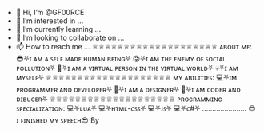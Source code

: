 - 👋 Hi, I’m @GF00RCE
- 👀 I’m interested in ...
- 🌱 I’m currently learning ...
- 💞️ I’m looking to collaborate on ...
- 📫 How to reach me ...
♕♕♕♕♕♕♕♕♕♕♕♕♕♕♕♕♕♕♕♕
ᴀʙᴏᴜᴛ ᴍᴇ:
😎⛧ɪ ᴀᴍ ᴀ ꜱᴇʟꜰ ᴍᴀᴅᴇ ʜᴜᴍᴀɴ ʙᴇɪɴɢ⛧
😜⛧ɪ ᴀᴍ ᴛʜᴇ ᴇɴᴇᴍʏ ᴏꜰ ꜱᴏᴄɪᴀʟ ᴘᴏʟʟᴜᴛɪᴏɴ⛧
🤖⛧ɪ ᴀᴍ ᴀ ᴠɪʀᴛᴜᴀʟ ᴘᴇʀꜱᴏɴ ɪɴ ᴛʜᴇ ᴠɪʀᴛᴜᴀʟ ᴡᴏʀʟᴅ⛧
💀⛧ɪ ᴀᴍ ᴍʏꜱᴇʟꜰ⛧
♕♕♕♕♕♕♕♕♕♕♕♕♕♕♕♕♕♕♕♕
ᴍʏ ᴀʙɪʟɪᴛɪᴇꜱ:
💻⛧ɪᴍ ᴘʀᴏɢʀᴀᴍᴍᴇʀ ᴀɴᴅ ᴅᴇᴠᴇʟᴏᴘᴇʀ⛧
💎⛧ɪ ᴀᴍ ᴀ ᴅᴇꜱɪɢɴᴇʀ⛧
👑⛧ɪ ᴀᴍ ᴄᴏᴅᴇʀ ᴀɴᴅ ᴅɪʙᴜɢᴇʀ⛧
♕♕♕♕♕♕♕♕♕♕♕♕♕♕♕♕♕♕♕♕
ᴘʀᴏɢʀᴀᴍᴍɪɴɢ ꜱᴘᴇᴄɪᴀʟɪᴢᴀᴛɪᴏɴ:
💻⛧ʟᴜᴀ⛧
💻⛧ʜᴛᴍʟ-ᴄꜱꜱ⛧
💻⛧ᴊꜱ⛧
💻⛧ᴄ#⛧
......................
😎ɪ ꜰɪɴɪꜱʜᴇᴅ ᴍʏ ꜱᴘᴇᴇᴄʜ😎
By
